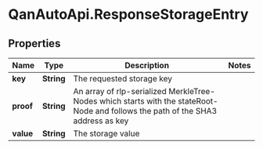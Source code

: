# QanAutoApi.ResponseStorageEntry

## Properties

Name | Type | Description | Notes
------------ | ------------- | ------------- | -------------
**key** | **String** | The requested storage key | 
**proof** | **String** | An array of rlp-serialized MerkleTree-Nodes which starts with the stateRoot-Node and follows the path of the SHA3 address as key | 
**value** | **String** | The storage value | 


